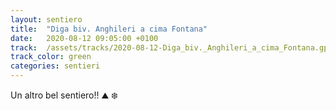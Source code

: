 ```yaml
---
layout: sentiero
title:  "Diga biv. Anghileri a cima Fontana"
date:   2020-08-12 09:05:00 +0100
track:  /assets/tracks/2020-08-12-Diga_biv._Anghileri_a_cima_Fontana.gpx
track_color: green
categories: sentieri
---
```


Un altro bel sentiero!! :mountain: :snowflake: